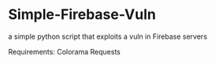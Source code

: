 # Simple-Firebase-Vuln
a simple python script that exploits a vuln in Firebase servers

Requirements:
Colorama
Requests
